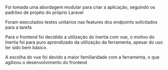 <p>Foi tomada uma abordagem modular para criar a aplicação, seguindo os padrões de projeto do próprio Laravel</p>
<p>Foram executados testes unitários nas features dos endpoints solicitados para a tarefa</p>
<p>Para o frontend foi decidido a utilização do Inertia com vue, o motivo do Inertia foi para puro aprendizado da utilização da ferramenta, apesar do uso ter sido bem básico.</p>
<p>A escolha do vue foi devido a maior familiaridade com a ferramenta, o que agilizou o desenvolvimento do frontend</p>
